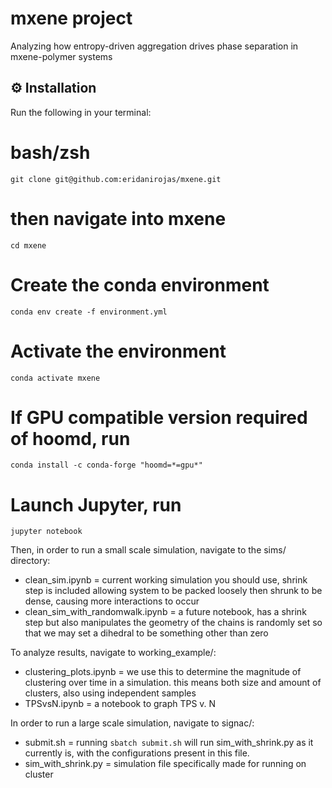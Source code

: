 # mxene project
Analyzing how entropy-driven aggregation drives phase separation in mxene-polymer systems

## ⚙️ Installation

Run the following in your terminal:

# bash/zsh
`git clone git@github.com:eridanirojas/mxene.git`

# then navigate into mxene
`cd mxene`

# Create the conda environment
`conda env create -f environment.yml`

# Activate the environment
`conda activate mxene`

# If GPU compatible version required of hoomd, run
`conda install -c conda-forge "hoomd=*=gpu*"`

# Launch Jupyter, run

`jupyter notebook`


Then, in order to run a small scale simulation, navigate to the sims/ directory:

- clean_sim.ipynb = current working simulation you should use, shrink step is included allowing system to be packed loosely then shrunk to be dense, causing more interactions to occur
- clean_sim_with_randomwalk.ipynb = a future notebook, has a shrink step but also manipulates the geometry of the chains is randomly set so that we may set a dihedral to be something other than zero

To analyze results, navigate to working_example/:

- clustering_plots.ipynb = we use this to determine the magnitude of clustering over time in a simulation. this means both size and amount of clusters, also using independent samples
- TPSvsN.ipynb = a notebook to graph TPS v. N

In order to run a large scale simulation, navigate to signac/:

- submit.sh = running `sbatch submit.sh` will run sim_with_shrink.py as it currently is, with the configurations present in this file.
- sim_with_shrink.py = simulation file specifically made for running on cluster
